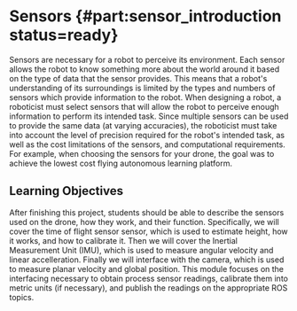 # Sensors {#part:sensor_introduction status=ready}

Sensors are necessary for a robot to perceive its environment. Each sensor allows the robot to know something more about the world around it based on the type of data that the sensor provides. This means that a robot's understanding of its surroundings is limited by the types and numbers of sensors which provide information to the robot. When designing a robot, a roboticist must select sensors that will allow the robot to perceive enough information to perform its intended task. Since multiple sensors can be used to provide the same data (at varying accuracies), the roboticist must take into account the level of precision required for the robot's intended task, as well as the cost limitations of the sensors, and computational requirements. For example, when choosing the sensors for your drone, the goal was to achieve the lowest cost flying autonomous learning platform.

## Learning Objectives

After finishing this project, students should be able to describe the
sensors used on the drone, how they work, and their function.
Specifically, we will cover the time of flight sensor sensor, which is
used to estimate height, how it works, and how to calibrate it.  Then
we will cover the Inertial Measurement Unit (IMU), which is used to
measure angular velocity and linear accelleration.  Finally we will
interface with the camera, which is used to measure planar velocity
and global position.  This module focuses on the interfacing necessary
to obtain process sensor readings, calibrate them into metric units (if
necessary), and publish the readings on the appropriate ROS topics.
